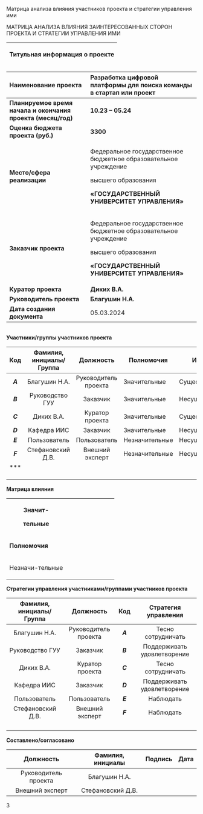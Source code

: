 ﻿Матрица анализа влияния участников проекта и стратегии управления ими

МАТРИЦА АНАЛИЗА ВЛИЯНИЯ ЗАИНТЕРЕСОВАННЫХ СТОРОН ПРОЕКТА И СТРАТЕГИИ УПРАВЛЕНИЯ ИМИ


|<p>**Титульная информация о проекте**</p><p></p><p></p>|
| :-: |

|**Наименование проекта**|**Разработка цифровой платформы для поиска команды в стартап или проект**|
| :- | :- |
|**Планируемое время начала и окончания проекта (месяц/год)**|**10.23 – 05.24**|
|**Оценка бюджета проекта (руб.)**|**3300**|
|**Место/сфера реализации**|<p>Федеральное государственное бюджетное образовательное учреждение</p><p>высшего образования</p><p>**«ГОСУДАРСТВЕННЫЙ УНИВЕРСИТЕТ УПРАВЛЕНИЯ»**</p>|
|**Заказчик проекта**|<p>Федеральное государственное бюджетное образовательное учреждение</p><p>высшего образования</p><p>**«ГОСУДАРСТВЕННЫЙ УНИВЕРСИТЕТ УПРАВЛЕНИЯ»**</p>|
|**Куратор проекта**|**Диких В.А.**|
|**Руководитель проекта** |**Благушин Н.А.**|
|**Дата создания документа**|05\.03.2024|

||
| :-: |




**Участники/группы участников проекта**


|**Код**|**Фамилия, инициалы/Группа** |**Должность**|**Полномочия**|**Интерес**|
| :-: | :-: | :-: | - | - |
|***A***|Благушин Н.А.|Руководитель проекта|Значительные|Существенный|
|***B***|Руководство ГУУ|Заказчик|Значительные|Несущественный|
|***C***|Диких В.А.|Куратор проекта|Значительные|Существенный|
|***D*** |Кафедра ИИС|Заказчик|Значительные|Несущественный|
|***E***|Пользователь|Пользователь|Незначительные|Несущественный|
|***F***|Стефановский Д.В.|Внешний эксперт|Незначительные|Несущественный|
|*** |||||
||||||
||||||
||||||















**Матрица влияния**



<table><tr><th colspan="1" rowspan="2" valign="top"><p>Значит-</p><p>тельные</p><p></p></th><th colspan="1" valign="top"></th><th colspan="1" valign="top"></th><th colspan="1" valign="top"></th><th colspan="1" valign="top"></th><th colspan="1" valign="top"></th><th colspan="1" valign="top"></th><th colspan="1" valign="top"></th><th colspan="1" valign="top"></th></tr>
<tr><td colspan="1" valign="top"></td><td colspan="1" valign="top"></td><td colspan="1" valign="top"></td><td colspan="1" valign="top"></td><td colspan="1" valign="top"></td><td colspan="1" valign="top"></td><td colspan="1" valign="top"></td><td colspan="1" valign="top"></td></tr>
<tr><td colspan="1" rowspan="4" valign="top"><p><b>Полномочия</b></p><p></p></td><td colspan="1" valign="top"></td><td colspan="1" valign="top"></td><td colspan="1" valign="top"></td><td colspan="1" valign="top"></td><td colspan="1" valign="top"></td><td colspan="1" valign="top"></td><td colspan="1" valign="top"></td><td colspan="1" valign="top"></td></tr>
<tr><td colspan="1" valign="top"></td><td colspan="1" valign="top"></td><td colspan="1" valign="top"></td><td colspan="1" valign="top"></td><td colspan="1" valign="top"></td><td colspan="1" valign="top"></td><td colspan="1" valign="top"></td><td colspan="1" valign="top"></td></tr>
<tr><td colspan="1" valign="top"></td><td colspan="1" valign="top"></td><td colspan="1" valign="top"></td><td colspan="1" valign="top"></td><td colspan="1" valign="top"></td><td colspan="1" valign="top"></td><td colspan="1" valign="top"></td><td colspan="1" valign="top"></td></tr>
<tr><td colspan="1" valign="top"></td><td colspan="1" valign="top"></td><td colspan="1" valign="top"></td><td colspan="1" valign="top"></td><td colspan="1" valign="top"></td><td colspan="1" valign="top"></td><td colspan="1" valign="top"></td><td colspan="1" valign="top"></td></tr>
<tr><td colspan="1" rowspan="2" valign="top"><p></p><p></p><p>Незначи-тельные</p></td><td colspan="1" valign="top"></td><td colspan="1" valign="top"></td><td colspan="1" valign="top"></td><td colspan="1" valign="top"></td><td colspan="1" valign="top"></td><td colspan="1" valign="top"></td><td colspan="1" valign="top"></td><td colspan="1" valign="top"></td></tr>
<tr><td colspan="1" valign="top"></td><td colspan="1" valign="top"></td><td colspan="1" valign="top"></td><td colspan="1" valign="top"></td><td colspan="1" valign="top"></td><td colspan="1" valign="top"></td><td colspan="1" valign="top"></td><td colspan="1" valign="top"></td></tr>
</table>




**Стратегии управления участниками/группами участников проекта**


|**Фамилия, инициалы/Группа** |**Должность**|**Код**|**Стратегия управления**|
| :-: | :-: | :-: | :-: |
|Благушин Н.А.|Руководитель проекта|***A***|Тесно сотрудничать|
|Руководство ГУУ|Заказчик|***B***|Поддерживать удовлетворение|
|Диких В.А.|Куратор проекта|***C***|Тесно сотрудничать|
|Кафедра ИИС|Заказчик|***D***|Поддерживать удовлетворение|
|Пользователь|Пользователь|***E***|Наблюдать|
|Стефановский Д.В.|Внешний эксперт|***F***|Наблюдать|
|||||
|||||
|||||
|||||

**Составлено/согласовано**


|**Должность**|**Фамилия, инициалы**|**Подпись**|**Дата**|
| :-: | :-: | :-: | :-: |
|Руководитель проекта|Благушин Н.А.|||
|Внешний эксперт|Стефановский Д.В.|||

3

